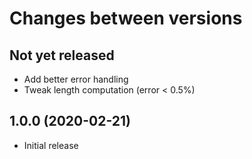 # Changes between versions

## Not yet released

* Add better error handling
* Tweak length computation (error < 0.5%)

## 1.0.0 (2020-02-21)

* Initial release
